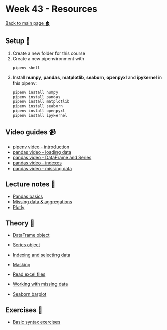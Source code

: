 # Week 43 - Resources

[Back to main page :house:](https://github.com/pr0fez/AI24-Databehandling)

## Setup :wrench:

1. Create a new folder for this course 
2. Create a new pipenvironment with 
   ```python 
   pipenv shell
   ```  
3. Install **numpy**, **pandas**, **matplotlib**, **seaborn**, **openpyxl** and **ipykernel** in this pipenv: 
   ```python 
   pipenv install numpy 
   pipenv install pandas
   pipenv install matplotlib
   pipenv install seaborn
   pipenv install openpyxl 
   pipenv install ipykernel
   ``` 

## Video guides :video_camera:

- [pipenv video - introduction][pipenv_vid]
- [pandas video - loading data][pandas_vid_load_data]
- [pandas video - DataFrame and Series][pandas_vid_df]
- [pandas video - indexes][pandas_vid_index]
- [pandas video - missing data][pandas_vid_nan]



[pipenv_vid]: https://www.youtube.com/watch?v=6Qmnh5C4Pmo
[pandas_vid_load_data]: https://www.youtube.com/watch?v=ZyhVh-qRZPA&t=450s
[pandas_vid_df]: https://www.youtube.com/watch?v=zmdjNSmRXF4
[pandas_vid_index]: https://www.youtube.com/watch?v=W9XjRYFkkyw&list=RDCMUCCezIgC97PvUuR4_gbFUs5g&index=3
[pandas_vid_nan]: https://www.youtube.com/watch?v=KdmPHEnPJPs&list=RDCMUCCezIgC97PvUuR4_gbFUs5g&index=9

## Lecture notes :book:

- [Pandas basics](https://github.com/pr0fez/AI24-Databehandling/blob/main/Lectures/L0-pandas-basics.ipynb)
- [Missing data & aggregations](https://github.com/pr0fez/AI24-Databehandling/blob/main/Lectures/L1-missing-aggregation.ipynb)
- [Plotly](https://github.com/pr0fez/AI24-Databehandling/blob/main/Lectures/L2-plotly-express.ipynb)

## Theory :book:

- [DataFrame object](https://pandas.pydata.org/pandas-docs/stable/reference/api/pandas.DataFrame.html?highlight=dataframe#pandas.DataFrame)

- [Series object](https://pandas.pydata.org/pandas-docs/stable/reference/api/pandas.Series.html?highlight=series#pandas.Series)

- [Indexing and selecting data](https://pandas.pydata.org/pandas-docs/stable/user_guide/indexing.html)

- [Masking](https://pandas.pydata.org/docs/reference/api/pandas.DataFrame.mask.html)

- [Read excel files](https://pandas.pydata.org/docs/reference/api/pandas.read_excel.html)

- [Working with missing data](https://pandas.pydata.org/pandas-docs/stable/user_guide/missing_data.html)

- [Seaborn barplot](https://seaborn.pydata.org/generated/seaborn.barplot.html)



## Exercises :running:

- [Basic syntax exercises](https://github.com/pr0fez/AI24-Databehandling/blob/main/Exercises/00_pandas_basic_syntax.ipynb)